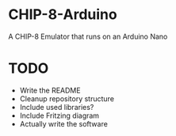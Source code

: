 # CHIP-8-Arduino
A CHIP-8 Emulator that runs on an Arduino Nano

# TODO
* Write the README
* Cleanup repository structure
* Include used libraries?
* Include Fritzing diagram
* Actually write the software
